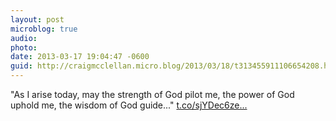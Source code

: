 ```yaml
---
layout: post
microblog: true
audio: 
photo: 
date: 2013-03-17 19:04:47 -0600
guid: http://craigmcclellan.micro.blog/2013/03/18/t313455911106654208.html
---
```

"As I arise today, may the strength of God pilot me, the power of God uphold me, the wisdom of God guide..." [t.co/sjYDec6ze...](http://t.co/sjYDec6zew)
